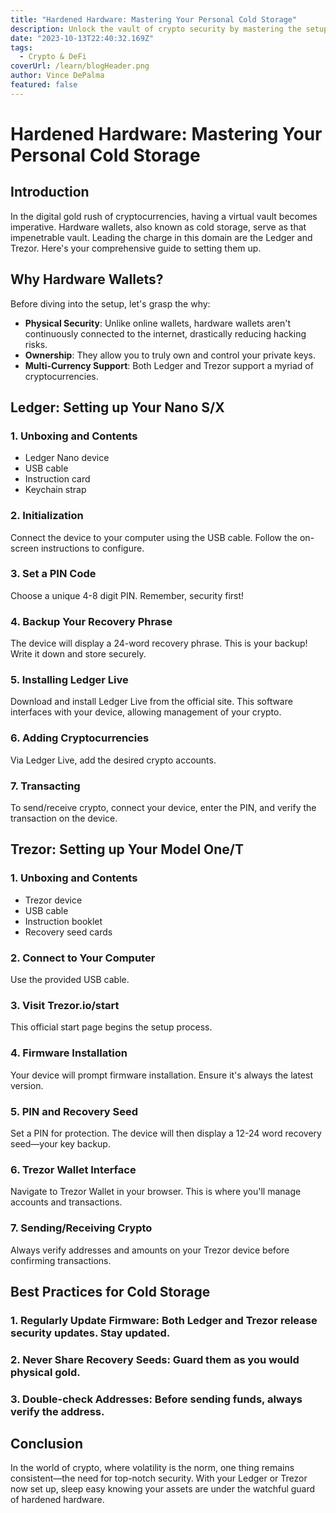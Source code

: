 ```yaml
---
title: "Hardened Hardware: Mastering Your Personal Cold Storage"
description: Unlock the vault of crypto security by mastering the setup of hardware wallets like Ledger and Trezor. From unboxing to transaction verification, we walk you through each step to ensure your digital treasures stay safeguarded.
date: "2023-10-13T22:40:32.169Z"
tags:
  - Crypto & DeFi
coverUrl: /learn/blogHeader.png
author: Vince DePalma
featured: false
---
```


# Hardened Hardware: Mastering Your Personal Cold Storage

## Introduction

In the digital gold rush of cryptocurrencies, having a virtual vault becomes imperative. Hardware wallets, also known as cold storage, serve as that impenetrable vault. Leading the charge in this domain are the Ledger and Trezor. Here's your comprehensive guide to setting them up.

## Why Hardware Wallets?

Before diving into the setup, let's grasp the why:

- **Physical Security**: Unlike online wallets, hardware wallets aren't continuously connected to the internet, drastically reducing hacking risks.
- **Ownership**: They allow you to truly own and control your private keys.
- **Multi-Currency Support**: Both Ledger and Trezor support a myriad of cryptocurrencies.

## Ledger: Setting up Your Nano S/X

### 1. **Unboxing and Contents**

- Ledger Nano device
- USB cable
- Instruction card
- Keychain strap

### 2. **Initialization**

Connect the device to your computer using the USB cable. Follow the on-screen instructions to configure.

### 3. **Set a PIN Code**

Choose a unique 4-8 digit PIN. Remember, security first!

### 4. **Backup Your Recovery Phrase**

The device will display a 24-word recovery phrase. This is your backup! Write it down and store securely.

### 5. **Installing Ledger Live**

Download and install Ledger Live from the official site. This software interfaces with your device, allowing management of your crypto.

### 6. **Adding Cryptocurrencies**

Via Ledger Live, add the desired crypto accounts.

### 7. **Transacting**

To send/receive crypto, connect your device, enter the PIN, and verify the transaction on the device.

## Trezor: Setting up Your Model One/T

### 1. **Unboxing and Contents**

- Trezor device
- USB cable
- Instruction booklet
- Recovery seed cards

### 2. **Connect to Your Computer**

Use the provided USB cable.

### 3. **Visit Trezor.io/start**

This official start page begins the setup process.

### 4. **Firmware Installation**

Your device will prompt firmware installation. Ensure it's always the latest version.

### 5. **PIN and Recovery Seed**

Set a PIN for protection. The device will then display a 12-24 word recovery seed—your key backup.

### 6. **Trezor Wallet Interface**

Navigate to Trezor Wallet in your browser. This is where you'll manage accounts and transactions.

### 7. **Sending/Receiving Crypto**

Always verify addresses and amounts on your Trezor device before confirming transactions.

## Best Practices for Cold Storage

### 1. **Regularly Update Firmware**: Both Ledger and Trezor release security updates. Stay updated.
### 2. **Never Share Recovery Seeds**: Guard them as you would physical gold.
### 3. **Double-check Addresses**: Before sending funds, always verify the address.

## Conclusion

In the world of crypto, where volatility is the norm, one thing remains consistent—the need for top-notch security. With your Ledger or Trezor now set up, sleep easy knowing your assets are under the watchful guard of hardened hardware.
